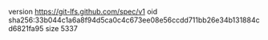 version https://git-lfs.github.com/spec/v1
oid sha256:33b044c1a6a8f94d5ca0c4c673ee08e56ccdd711bb26e34b131884cd6821fa95
size 5337
